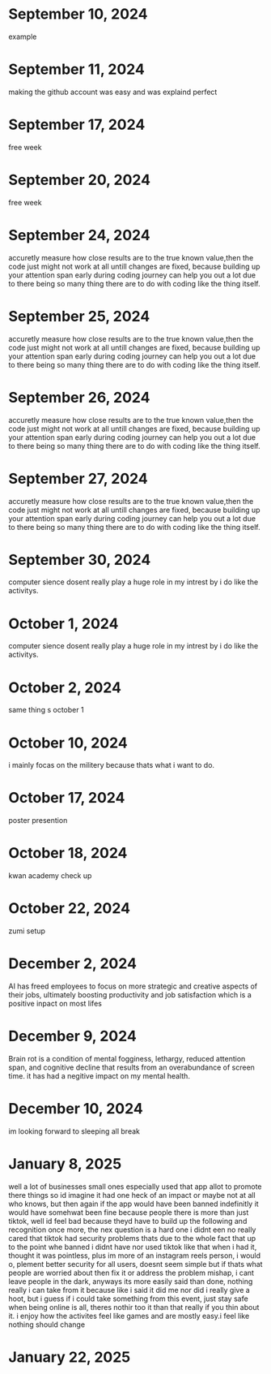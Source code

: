 # September 10, 2024
example 
# September 11, 2024
making the github account was easy and was explaind perfect 
# September 17, 2024
free week 
# September 20, 2024
free week 
# September 24, 2024
accuretly measure how close results are to the true known value,then the code just might not work at all untill changes are fixed, because building up your attention span early during coding journey can help you out a lot due to there being so many thing there are to do with coding like the thing itself. 
# September 25, 2024
accuretly measure how close results are to the true known value,then the code just might not work at all untill changes are fixed, because building up your attention span early during coding journey can help you out a lot due to there being so many thing there are to do with coding like the thing itself. 
# September 26, 2024
accuretly measure how close results are to the true known value,then the code just might not work at all untill changes are fixed, because building up your attention span early during coding journey can help you out a lot due to there being so many thing there are to do with coding like the thing itself. 
# September 27, 2024
accuretly measure how close results are to the true known value,then the code just might not work at all untill changes are fixed, because building up your attention span early during coding journey can help you out a lot due to there being so many thing there are to do with coding like the thing itself. 
# September 30, 2024
computer sience dosent really play a huge role in my intrest by i do like the activitys.
# October 1, 2024
computer sience dosent really play a huge role in my intrest by i do like the activitys.
# October 2, 2024
same thing s october 1 
# October 10, 2024 
i mainly focas on the militery because thats what i want to do.
# October 17, 2024
poster presention 
# October 18, 2024
kwan academy check up 
# October 22, 2024
zumi setup
# December 2, 2024
AI has freed employees to focus on more strategic and creative aspects of their jobs, ultimately boosting productivity and job satisfaction which is a positive inpact on most lifes 
# December 9, 2024
Brain rot is a condition of mental fogginess, lethargy, reduced attention span, and cognitive decline that results from an overabundance of screen time. it has had a negitive impact on my mental health.
# December 10, 2024
im looking forward to sleeping all break 
# January 8, 2025
well a lot of businesses small ones especially used that app allot to promote there things so id imagine it had one heck of an impact or maybe not at all who knows, but then again if the app would have been banned indefinitly it would have somehwat been fine because people there is more than just tiktok, well id feel bad because theyd have to build up the following and recognition once more, the nex question is a hard one i didnt een no really cared that tiktok had security problems thats due to the whole fact that up to the point whe banned i didnt have nor used tiktok like that when i had it, thought it was pointless, plus im more of an instagram reels person, i would o, plement better security for all users, doesnt seem simple but if thats what people are worried about then fix it or address the problem mishap, i cant leave people in the dark, anyways its more easily said than done, nothing really i can take from it because like i said it did me nor did i really give a hoot, but i guess if i could take something from this event, just stay safe when being online is all, theres nothir too it than that really if you thin about it.
 i enjoy how the activites feel like games and are mostly easy.i feel like nothing should change
# January 22, 2025

